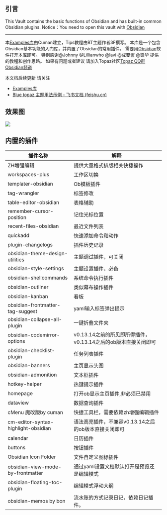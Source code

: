
## 引言

This Vault  contains the basic functions of Obsidian and has built-in common Obsidian plugins.
Notice：You need to open this vault with [Obsidian](https://obsidian.md/) 

---

本[Examples库](https://github.com/cumany/Blue-topaz-examples)由Cuman建立，Tips教程由BT主题作者3F撰写。
本库是一个包含Obsidian基本功能的入门库，并内置了Obsidian的常用插件。
需要用[Obsidian](https://obsidian.md/)软件打开本库即可。
特别感谢@Johnny @Lillianwho  @lavi @成雙酱 @锋华 提供的教程和创作思路。
如果有问题或者建议 请加入Topaz社区[Topaz QQ群](https://jq.qq.com/?_wv=1027&k=TWGhXs40)  [Obsidian频道](https://qun.qq.com/qqweb/qunpro/share?_wv=3&_wwv=128&inviteCode=zHpby&from=246610&biz=ka)

本文档后续更新 请关注
 -  [Examples库](https://github.com/cumany/Blue-topaz-examples) 
 -  [Blue topaz 主题用法示例 - 飞书文档 (feishu.cn)](https://kknwfe6755.feishu.cn/docs/doccn67RYLVN4IQZiJTwviIdnog)


## 效果图
![](https://gitee.com/cuman/imgbed/raw/master/images/202112312335857.jpg)

## 内置的插件
| 插件名称                            | 解释                                                            |
| ----------------------------------- | --------------------------------------------------------------- |
| ZH增强编辑                          | 提供大量格式排版相关快捷操作                                    |
| workspaces-plus                     | 工作区切换                                                      |
| templater-obsidian                  | Ob模板插件                                                      |
| tag-wrangler                        | 标签修改                                                        |
| table-editor-obsidian               | 表格辅助                                                        |
| remember-cursor-position            | 记住光标位置                                                    |
| recent-files-obsidian               | 最近文件列表                                                    |
| quickadd                            | 快速添加命令和动作                                              |
| plugin-changelogs                   | 插件历史记录                                                    |
| obsidian-theme-design-utilities     | 主题调试插件，可关闭                                            |
| obsidian-style-settings             | 主题设置插件，必备                                              |
| obsidian-shellcommands              | 系统命令执行插件                                                |
| obsidian-outliner                   | 类似幕布操作插件                                                |
| obsidian-kanban                     | 看板                                                            |
| obsidian-frontmatter-tag-suggest    | yaml输入标签弹出提示                                            |
| obsidian-collapse-all-plugin        | 一键折叠文件夹                                                  |
| obsidian-codemirror-options         | v0.13.14之前的所见即所得插件， v0.13.14之后的ob版本直接关闭即可 |
| obsidian-checklist-plugin           | 任务列表插件                                                    |
| obsidian-banners                    | 主页显示头图                                                    |
| obsidian-admonition                 | 文本框插件                                                      |
| hotkey-helper                       | 热键提示插件                                                    |
| homepage                            | 打开ob显示主页插件,非必须已禁用                                 |
| dataview                            | 数据查询插件                                                    |
| cMenu 魔改版by cuman                | 快捷工具栏，需要依赖zh增强编辑插件                              |
| cm-editor-syntax-highlight-obsidian | 语法高亮插件，不兼容v0.13.14之后的ob版本直接关闭即可            |
| calendar                            | 日历插件                                                        |
| buttons                             | 按钮插件                                                        |
| Obsidian Icon Folder                | 文件自定义图标插件                                              |
| obsidian-view-mode-by-frontmatter   | 通过yaml设置文档默认打开是预览还是编辑模式                      |
| obsidian-floating-toc-plugin        | 编辑模式浮动大纲                                                |
| obsidian-memos by bon               | 流水账的方式记录日记，依赖日记插件。                            |




